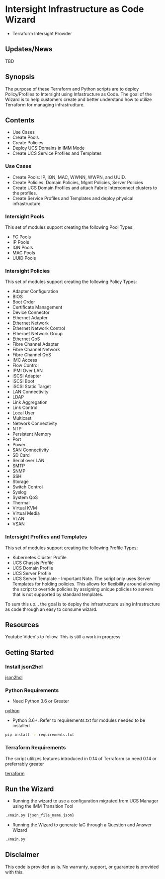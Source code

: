 # Intersight Infrastructure as Code Wizard

- Terraform Intersight Provider

## Updates/News

TBD

## Synopsis

The purpose of these Terraform and Python scripts are to deploy Policy/Profiles to Intersight using Infastructure as Code.  The goal of the Wizard is to help customers create and better understand how to utilize Terraform for managing infrastrudture.

## Contents

- Use Cases
- Create Pools
- Create Policies
- Deploy UCS Domains in IMM Mode
- Create UCS Service Profiles and Templates

### Use Cases

- Create Pools: IP, IQN, MAC, WWNN, WWPN, and UUID.
- Create Policies: Domain Policies, Mgmt Policies, Server Policies
- Create UCS Domain Profiles and attach Fabric Interconnect clusters to the profiles.
- Create Service Profiles and Templates and deploy physical infrastructure.

### Intersight Pools

This set of modules support creating the following Pool Types:

- FC Pools
- IP Pools
- IQN Pools
- MAC Pools
- UUID Pools

### Intersight Policies

This set of modules support creating the following Policy Types:

- Adapter Configuration
- BIOS
- Boot Order
- Certificate Management
- Device Connector
- Ethernet Adapter
- Ethernet Network
- Ethernet Network Control
- Ethernet Network Group
- Ethernet QoS
- Fibre Channel Adapter
- Fibre Channel Network
- Fibre Channel QoS
- IMC Access
- Flow Control
- IPMI Over LAN
- iSCSI Adapter
- iSCSI Boot
- iSCSI Static Target
- LAN Connectivity
- LDAP
- Link Aggregation
- Link Control
- Local User
- Multicast
- Network Connectivity
- NTP
- Persistent Memory
- Port
- Power
- SAN Connectivity
- SD Card
- Serial over LAN
- SMTP
- SNMP
- SSH
- Storage
- Switch Control
- Syslog
- System QoS
- Thermal
- Virtual KVM
- Virtual Media
- VLAN
- VSAN

### Intersight Profiles and Templates

This set of modules support creating the following Profile Types:

- Kubernetes Cluster Profile
- UCS Chassis Profile
- UCS Domain Profile
- UCS Server Profile
- UCS Server Template - Important Note.  The script only uses Server Templates for holding policies.  This allows for flexibility around allowing the script to override policies by assigning unique policies to servers that is not supported by standard templates.

To sum this up... the goal is to deploy the infrastructure using infrastructure as code through an easy to consume wizard.

## Resources

Youtube Video's to follow.  This is still a work in progress

## Getting Started

### Install json2hcl

[json2hcl](https://github.com/kvz/json2hcl)

### Python Requirements

- Need Python 3.6 or Greater

[python](https://www.python.org/downloads/release/python-360/)

- Python 3.6+.  Refer to requirements.txt for modules needed to be installed

```bash
pip install -r requirements.txt
```

### Terraform Requirements

The script utilizes features introduced in 0.14 of Terraform so need 0.14 or preferrably greater

[terraform](https://www.terraform.io/downloads.html)

## Run the Wizard

- Running the wizard to use a configuration migrated from UCS Manager using the IMM Transition Tool

```bash
./main.py {json_file_name.json}
```

- Running the Wizard to generate IaC through a Question and Answer Wizard

```bash
./main.py
```

## Disclaimer

This code is provided as is.  No warranty, support, or guarantee is provided with this.
